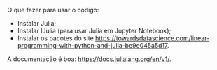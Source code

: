 O que fazer para usar o código:
- Instalar Julia;
- Instalar IJulia (para usar Julia em Jupyter Notebook);
- Instalar os pacotes do site https://towardsdatascience.com/linear-programming-with-python-and-julia-be9e045a5d17.

A documentação é boa: https://docs.julialang.org/en/v1/.
